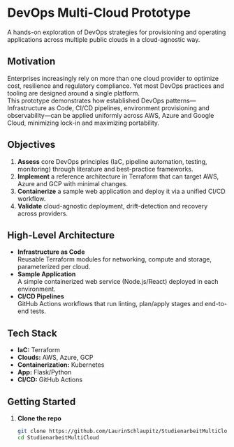 # DevOps Multi-Cloud Prototype

A hands-on exploration of DevOps strategies for provisioning and operating applications across multiple public clouds in a cloud-agnostic way.

## Motivation

Enterprises increasingly rely on more than one cloud provider to optimize cost, resilience and regulatory compliance. Yet most DevOps practices and tooling are designed around a single platform.  
This prototype demonstrates how established DevOps patterns—Infrastructure as Code, CI/CD pipelines, environment provisioning and observability—can be applied uniformly across AWS, Azure and Google Cloud, minimizing lock-in and maximizing portability.

## Objectives

1. **Assess** core DevOps principles (IaC, pipeline automation, testing, monitoring) through literature and best-practice frameworks.  
2. **Implement** a reference architecture in Terraform that can target AWS, Azure and GCP with minimal changes.  
3. **Containerize** a sample web application and deploy it via a unified CI/CD workflow.  
4. **Validate** cloud-agnostic deployment, drift-detection and recovery across providers.

## High-Level Architecture

- **Infrastructure as Code**  
  Reusable Terraform modules for networking, compute and storage, parameterized per cloud.  
- **Sample Application**  
  A simple containerized web service (Node.js/React) deployed in each environment.  
- **CI/CD Pipelines**  
  GitHub Actions workflows that run linting, plan/apply stages and end-to-end tests.  

## Tech Stack

- **IaC:** Terraform
- **Clouds:** AWS, Azure, GCP  
- **Containerization:** Kubernetes 
- **App:** Flask/Python
- **CI/CD:** GitHub Actions  

## Getting Started

1. **Clone the repo**  
   ```bash
   git clone https://github.com/LaurinSchlaupitz/StudienarbeitMultiCloud.git
   cd StudienarbeitMultiCloud
